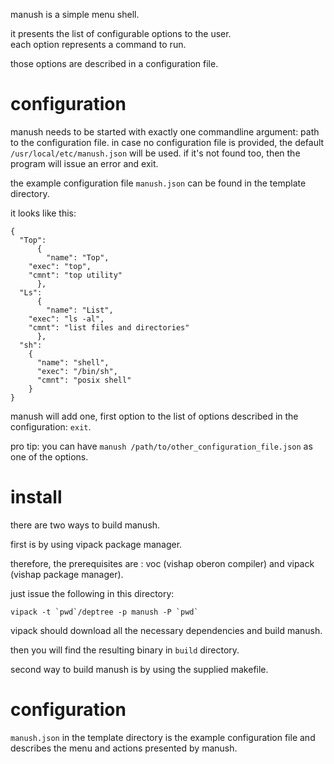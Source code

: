 
manush is a simple menu shell.

it presents the list of configurable options to the user.  
each option represents a command to run.  

those options are described in a configuration file.

configuration
=============

manush needs to be started with exactly one commandline argument: path to the configuration file. in case no configuration file is provided, the default `/usr/local/etc/manush.json` will be used. if it's not found too, then the program will issue an error and exit.


the example configuration file `manush.json` can be found in the template directory.

it looks like this:

```
{
  "Top":
      {
        "name": "Top",
	"exec": "top",
	"cmnt": "top utility"
      },
  "Ls":
      {
        "name": "List",
	"exec": "ls -al",
	"cmnt": "list files and directories"
      },
  "sh":
    {
      "name": "shell",
      "exec": "/bin/sh",
      "cmnt": "posix shell"
    }
}

```

manush will add one, first option to the list of options described in the configuration: `exit`.

pro tip: you can have `manush /path/to/other_configuration_file.json` as one of the options.

install
============

there are two ways to build manush.

first is by using vipack package manager.

therefore, the prerequisites are : voc (vishap oberon compiler) and vipack (vishap package manager).

just issue the following in this directory:

```
vipack -t `pwd`/deptree -p manush -P `pwd`
```

vipack should download all the necessary dependencies and build manush.

then you will find the resulting binary in `build` directory.

second way to build manush is by using the supplied makefile.

configuration
=============

`manush.json` in the template directory is the example configuration file and describes the menu and actions presented by manush.
